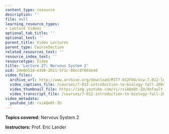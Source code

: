 ```yaml
---
content_type: resource
description: ''
file: null
learning_resource_types:
- Lecture Videos
optional_tab_title: ''
optional_text: ''
parent_title: Video Lectures
parent_type: CourseSection
related_resources_text: ''
resource_index_text: ''
resourcetype: Video
title: 'Lecture 27: Nervous System 2'
uid: 24e0e51d-e3d8-2611-5f1c-88cc8f003e4d
video_files:
  archive_url: http://www.archive.org/download/MIT7.012F04/ocw-7.012-lec27-17nov2004-220k.mp4
  video_captions_file: /courses/7-012-introduction-to-biology-fall-2004/e968117289ca5b79869552da059185ea_rxiAQe0t-ZU.vtt
  video_thumbnail_file: https://img.youtube.com/vi/rxiAQe0t-ZU/default.jpg
  video_transcript_file: /courses/7-012-introduction-to-biology-fall-2004/055371c66febbae794308c814e5abb63_rxiAQe0t-ZU.pdf
video_metadata:
  youtube_id: rxiAQe0t-ZU
---
```


**Topics covered:** Nervous System 2

**Instructors:** Prof. Eric Lander